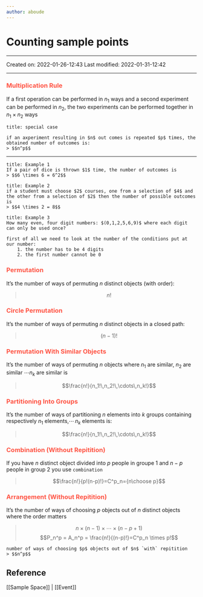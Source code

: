 ```yaml
---
author: aboude
---
```

# Counting sample points
___

Created on: 2022-01-26-12:43
Last modified: 2022-01-31-12:42

___
### <span style="color: #ff5545;text-transform: capitalize;">Multiplication rule</span>

If a first operation can be performed in $n_1$ ways and a second experiment can be performed in $n_2$, the two experiments can be performed together in $n_1 \times n_2$ ways

```ad-note
title: special case

if an axperiment resulting in $n$ out comes is repeated $p$ times, the obtained number of outcomes is: 
> $$n^p$$
```
___
```ad-example
title: Example 1
If a pair of dice is thrown $1$ time, the number of outcomes is 
> $$6 \times 6 = 6^2$$
```
```ad-example
title: Example 2
if a student must choose $2$ courses, one from a selection of $4$ and the other from a selection of $2$ then the number of possible outcomes is
> $$4 \times 2 = 8$$
```
```ad-example
title: Example 3
How many even, four digit numbers: $(0,1,2,5,6,9)$ where each digit can only be used once?

first of all we need to look at the number of the conditions put at our number:
	1. the number has to be 4 digits
	2. the first number cannot be 0
```

### <span style="color: #ff5545;text-transform: capitalize;">Permutation</span>
It’s the number of ways of permuting $n$ distinct objects (with order):

> $$n!$$

### <span style="color: #ff5545;text-transform: capitalize;">Circle permutation</span>
It’s the number of ways of permuting $n$ distinct objects in a closed path:
> $$(n-1)!$$

### <span style="color: #ff5545;text-transform: capitalize;">Permutation with similar objects</span>
It’s the number of ways of permuting $n$ objects where $n_1$ are similar, $n_2$ are similar $\cdots n_k$ are similar is

> $$\frac{n!}{n_1!\,n_2!\,\cdots\,n_k!}$$

### <span style="color: #ff5545;text-transform: capitalize;">Partitioning into groups</span>
It’s the number of ways of partitioning $n$ elements into $k$ groups containing respectively $n_1$ elements,$\cdots\,n_k$ elements is:

> $$\frac{n!}{n_1!\,n_2!\,\cdots\,n_k!}$$

### <span style="color: #ff5545;text-transform: capitalize;">Combination (without repitition)</span>

If you have $n$ distinct object divided into $p$ people in groupe 1 and $n-p$ people in group 2 you use `combination`

> $$\frac{n!}{p!(n-p)!}=C^p_n={n\choose p}$$

### <span style="color: #ff5545;text-transform: capitalize;">Arrangement (without repitition)</span>

It’s the number of ways of choosing $p$ objects out of $n$ distinct objects where the order matters

> $$n\times(n-1)\times\cdots\times(n-p+1)$$
> $$P_n^p = A_n^p = \frac{n!}{(n-p)!}=C^p_n \times p!$$

```ad-note
number of ways of choosing $p$ objects out of $n$ `with` repitition
> $$n^p$$
```

## Reference
[[Sample Space]] | [[Event]]